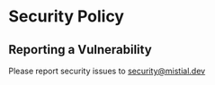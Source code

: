 # Security Policy

## Reporting a Vulnerability

Please report security issues to security@mistial.dev
